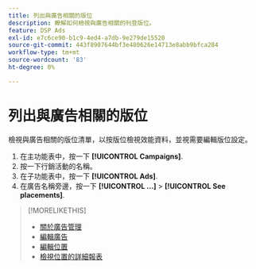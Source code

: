 ```yaml
---
title: 列出與廣告相關的版位
description: 瞭解如何檢視與廣告相關的刊登版位。
feature: DSP Ads
exl-id: e7c6ce90-b1c9-4ed4-a7db-9e279de15520
source-git-commit: 443f8907644bf3e480626e14713e8abb9bfca284
workflow-type: tm+mt
source-wordcount: '83'
ht-degree: 0%

---
```


# 列出與廣告相關的版位

檢視與廣告相關的版位清單，以按版位檢視效能資料，並視需要編輯版位設定。

1. 在主功能表中，按一下 **[!UICONTROL Campaigns]**.
1. 按一下行銷活動的名稱。
1. 在子功能表中，按一下 **[!UICONTROL Ads]**.
1. 在廣告名稱旁邊，按一下  **[!UICONTROL ...]** > **[!UICONTROL See placements]**.

>[!MORELIKETHIS]
>
>* [關於廣告管理](ad-about.md)
>* [編輯廣告](ad-edit.md)
>* [編輯位置](/help/dsp/campaign-management/placements/placement-edit.md)
>* [檢視位置的詳細報表](/help/dsp/campaign-management/placements/placement-view-report.md)

